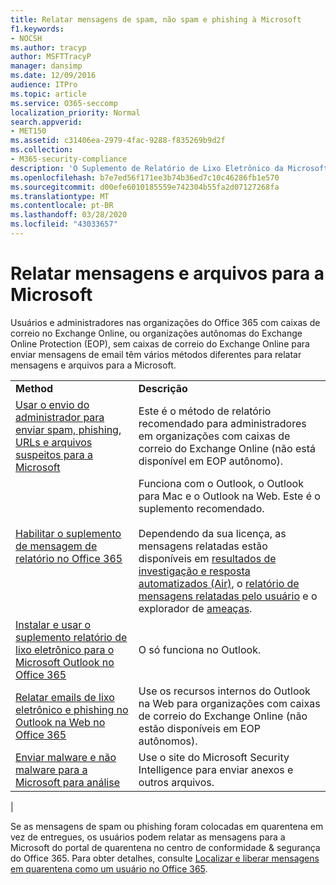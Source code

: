 ```yaml
---
title: Relatar mensagens de spam, não spam e phishing à Microsoft
f1.keywords:
- NOCSH
ms.author: tracyp
author: MSFTTracyP
manager: dansimp
ms.date: 12/09/2016
audience: ITPro
ms.topic: article
ms.service: O365-seccomp
localization_priority: Normal
search.appverid:
- MET150
ms.assetid: c31406ea-2979-4fac-9288-f835269b9d2f
ms.collection:
- M365-security-compliance
description: 'O Suplemento de Relatório de Lixo Eletrônico da Microsoft do Microsoft Office Outlook oferece várias maneiras para você relatar mensagens de lixo eletrônico:'
ms.openlocfilehash: b7e7ed56f171ee3b74b36ed7c10c46286fb1e570
ms.sourcegitcommit: d00efe6010185559e742304b55fa2d07127268fa
ms.translationtype: MT
ms.contentlocale: pt-BR
ms.lasthandoff: 03/28/2020
ms.locfileid: "43033657"
---
```

# <a name="report-messages-and-files-to-microsoft"></a>Relatar mensagens e arquivos para a Microsoft

Usuários e administradores nas organizações do Office 365 com caixas de correio no Exchange Online, ou organizações autônomas do Exchange Online Protection (EOP), sem caixas de correio do Exchange Online para enviar mensagens de email têm vários métodos diferentes para relatar mensagens e arquivos para a Microsoft.

|||
|---|---|
|**Method**|**Descrição**|
|[Usar o envio do administrador para enviar spam, phishing, URLs e arquivos suspeitos para a Microsoft](admin-submission.md)|Este é o método de relatório recomendado para administradores em organizações com caixas de correio do Exchange Online (não está disponível em EOP autônomo).|
|[Habilitar o suplemento de mensagem de relatório no Office 365](enable-the-report-message-add-in.md)|Funciona com o Outlook, o Outlook para Mac e o Outlook na Web. Este é o suplemento recomendado. <br/><br/> Dependendo da sua licença, as mensagens relatadas estão disponíveis em [resultados de investigação e resposta automatizados (Air)](air-view-investigation-results.md), o [relatório de mensagens relatadas pelo usuário](view-email-security-reports.md#user-reported-messages-report) e o explorador de [ameaças](threat-explorer-views.md#email--submissions).|
|[Instalar e usar o suplemento relatório de lixo eletrônico para o Microsoft Outlook no Office 365](junk-email-reporting-add-in-for-microsoft-outlook.md)|O só funciona no Outlook.|
|[Relatar emails de lixo eletrônico e phishing no Outlook na Web no Office 365](report-junk-email-and-phishing-scams-in-outlook-on-the-web-eop.md)|Use os recursos internos do Outlook na Web para organizações com caixas de correio do Exchange Online (não estão disponíveis em EOP autônomos).|
|[Enviar malware e não malware para a Microsoft para análise](submitting-malware-and-non-malware-to-microsoft-for-analysis.md)|Use o site do Microsoft Security Intelligence para enviar anexos e outros arquivos.|
|

Se as mensagens de spam ou phishing foram colocadas em quarentena em vez de entregues, os usuários podem relatar as mensagens para a Microsoft do portal de quarentena no centro de conformidade & segurança do Office 365. Para obter detalhes, consulte [Localizar e liberar mensagens em quarentena como um usuário no Office 365](find-and-release-quarantined-messages-as-a-user.md).